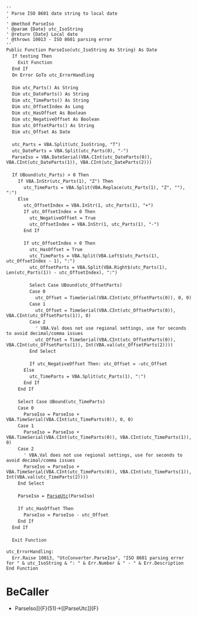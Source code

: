 &nbsp;  &nbsp;  &nbsp;  &nbsp;  
`''`  
`' Parse ISO 8601 date string to local date`  
`'`  
`' @method ParseIso`  
`' @param {Date} utc_IsoString`  
`' @return {Date} Local date`  
`' @throws 10013 - ISO 8601 parsing error`  
`''`  
`Public Function ParseIso(utc_IsoString As String) As Date`  
&nbsp;&nbsp;&nbsp;&nbsp;`If testing Then`  
&nbsp;&nbsp;&nbsp;&nbsp;&nbsp;&nbsp;&nbsp;&nbsp;`Exit Function`  
&nbsp;&nbsp;&nbsp;&nbsp;`End If`  
&nbsp;&nbsp;&nbsp;&nbsp;`On Error GoTo utc_ErrorHandling`  
&nbsp;  &nbsp;  &nbsp;  &nbsp;  
&nbsp;&nbsp;&nbsp;&nbsp;`Dim utc_Parts() As String`  
&nbsp;&nbsp;&nbsp;&nbsp;`Dim utc_DateParts() As String`  
&nbsp;&nbsp;&nbsp;&nbsp;`Dim utc_TimeParts() As String`  
&nbsp;&nbsp;&nbsp;&nbsp;`Dim utc_OffsetIndex As Long`  
&nbsp;&nbsp;&nbsp;&nbsp;`Dim utc_HasOffset As Boolean`  
&nbsp;&nbsp;&nbsp;&nbsp;`Dim utc_NegativeOffset As Boolean`  
&nbsp;&nbsp;&nbsp;&nbsp;`Dim utc_OffsetParts() As String`  
&nbsp;&nbsp;&nbsp;&nbsp;`Dim utc_Offset As Date`  
&nbsp;  &nbsp;  &nbsp;  &nbsp;  
&nbsp;&nbsp;&nbsp;&nbsp;`utc_Parts = VBA.Split(utc_IsoString, "T")`  
&nbsp;&nbsp;&nbsp;&nbsp;`utc_DateParts = VBA.Split(utc_Parts(0), "-")`  
&nbsp;&nbsp;&nbsp;&nbsp;`ParseIso = VBA.DateSerial(VBA.CInt(utc_DateParts(0)), VBA.CInt(utc_DateParts(1)), VBA.CInt(utc_DateParts(2)))`  
&nbsp;  &nbsp;  &nbsp;  &nbsp;  
&nbsp;&nbsp;&nbsp;&nbsp;`If UBound(utc_Parts) > 0 Then`  
&nbsp;&nbsp;&nbsp;&nbsp;&nbsp;&nbsp;&nbsp;&nbsp;`If VBA.InStr(utc_Parts(1), "Z") Then`  
&nbsp;&nbsp;&nbsp;&nbsp;&nbsp;&nbsp;&nbsp;&nbsp;&nbsp;&nbsp;&nbsp;&nbsp;`utc_TimeParts = VBA.Split(VBA.Replace(utc_Parts(1), "Z", ""), ":")`  
&nbsp;&nbsp;&nbsp;&nbsp;&nbsp;&nbsp;&nbsp;&nbsp;`Else`  
&nbsp;&nbsp;&nbsp;&nbsp;&nbsp;&nbsp;&nbsp;&nbsp;&nbsp;&nbsp;&nbsp;&nbsp;`utc_OffsetIndex = VBA.InStr(1, utc_Parts(1), "+")`  
&nbsp;&nbsp;&nbsp;&nbsp;&nbsp;&nbsp;&nbsp;&nbsp;&nbsp;&nbsp;&nbsp;&nbsp;`If utc_OffsetIndex = 0 Then`  
&nbsp;&nbsp;&nbsp;&nbsp;&nbsp;&nbsp;&nbsp;&nbsp;&nbsp;&nbsp;&nbsp;&nbsp;&nbsp;&nbsp;&nbsp;&nbsp;`utc_NegativeOffset = True`  
&nbsp;&nbsp;&nbsp;&nbsp;&nbsp;&nbsp;&nbsp;&nbsp;&nbsp;&nbsp;&nbsp;&nbsp;&nbsp;&nbsp;&nbsp;&nbsp;`utc_OffsetIndex = VBA.InStr(1, utc_Parts(1), "-")`  
&nbsp;&nbsp;&nbsp;&nbsp;&nbsp;&nbsp;&nbsp;&nbsp;&nbsp;&nbsp;&nbsp;&nbsp;`End If`  
&nbsp;  &nbsp;  &nbsp;  &nbsp;  
&nbsp;&nbsp;&nbsp;&nbsp;&nbsp;&nbsp;&nbsp;&nbsp;&nbsp;&nbsp;&nbsp;&nbsp;`If utc_OffsetIndex > 0 Then`  
&nbsp;&nbsp;&nbsp;&nbsp;&nbsp;&nbsp;&nbsp;&nbsp;&nbsp;&nbsp;&nbsp;&nbsp;&nbsp;&nbsp;&nbsp;&nbsp;`utc_HasOffset = True`  
&nbsp;&nbsp;&nbsp;&nbsp;&nbsp;&nbsp;&nbsp;&nbsp;&nbsp;&nbsp;&nbsp;&nbsp;&nbsp;&nbsp;&nbsp;&nbsp;`utc_TimeParts = VBA.Split(VBA.Left$(utc_Parts(1), utc_OffsetIndex - 1), ":")`  
&nbsp;&nbsp;&nbsp;&nbsp;&nbsp;&nbsp;&nbsp;&nbsp;&nbsp;&nbsp;&nbsp;&nbsp;&nbsp;&nbsp;&nbsp;&nbsp;`utc_OffsetParts = VBA.Split(VBA.Right$(utc_Parts(1), Len(utc_Parts(1)) - utc_OffsetIndex), ":")`  
&nbsp;  &nbsp;  &nbsp;  &nbsp;  
&nbsp;&nbsp;&nbsp;&nbsp;&nbsp;&nbsp;&nbsp;&nbsp;&nbsp;&nbsp;&nbsp;&nbsp;&nbsp;&nbsp;&nbsp;&nbsp;`Select Case UBound(utc_OffsetParts)`  
&nbsp;&nbsp;&nbsp;&nbsp;&nbsp;&nbsp;&nbsp;&nbsp;&nbsp;&nbsp;&nbsp;&nbsp;&nbsp;&nbsp;&nbsp;&nbsp;`Case 0`  
&nbsp;&nbsp;&nbsp;&nbsp;&nbsp;&nbsp;&nbsp;&nbsp;&nbsp;&nbsp;&nbsp;&nbsp;&nbsp;&nbsp;&nbsp;&nbsp;&nbsp;&nbsp;&nbsp;&nbsp;`utc_Offset = TimeSerial(VBA.CInt(utc_OffsetParts(0)), 0, 0)`  
&nbsp;&nbsp;&nbsp;&nbsp;&nbsp;&nbsp;&nbsp;&nbsp;&nbsp;&nbsp;&nbsp;&nbsp;&nbsp;&nbsp;&nbsp;&nbsp;`Case 1`  
&nbsp;&nbsp;&nbsp;&nbsp;&nbsp;&nbsp;&nbsp;&nbsp;&nbsp;&nbsp;&nbsp;&nbsp;&nbsp;&nbsp;&nbsp;&nbsp;&nbsp;&nbsp;&nbsp;&nbsp;`utc_Offset = TimeSerial(VBA.CInt(utc_OffsetParts(0)), VBA.CInt(utc_OffsetParts(1)), 0)`  
&nbsp;&nbsp;&nbsp;&nbsp;&nbsp;&nbsp;&nbsp;&nbsp;&nbsp;&nbsp;&nbsp;&nbsp;&nbsp;&nbsp;&nbsp;&nbsp;`Case 2`  
&nbsp;&nbsp;&nbsp;&nbsp;&nbsp;&nbsp;&nbsp;&nbsp;&nbsp;&nbsp;&nbsp;&nbsp;&nbsp;&nbsp;&nbsp;&nbsp;&nbsp;&nbsp;&nbsp;&nbsp;`' VBA.Val does not use regional settings, use for seconds to avoid decimal/comma issues`  
&nbsp;&nbsp;&nbsp;&nbsp;&nbsp;&nbsp;&nbsp;&nbsp;&nbsp;&nbsp;&nbsp;&nbsp;&nbsp;&nbsp;&nbsp;&nbsp;&nbsp;&nbsp;&nbsp;&nbsp;`utc_Offset = TimeSerial(VBA.CInt(utc_OffsetParts(0)), VBA.CInt(utc_OffsetParts(1)), Int(VBA.val(utc_OffsetParts(2))))`  
&nbsp;&nbsp;&nbsp;&nbsp;&nbsp;&nbsp;&nbsp;&nbsp;&nbsp;&nbsp;&nbsp;&nbsp;&nbsp;&nbsp;&nbsp;&nbsp;`End Select`  
&nbsp;  &nbsp;  &nbsp;  &nbsp;  
&nbsp;&nbsp;&nbsp;&nbsp;&nbsp;&nbsp;&nbsp;&nbsp;&nbsp;&nbsp;&nbsp;&nbsp;&nbsp;&nbsp;&nbsp;&nbsp;`If utc_NegativeOffset Then: utc_Offset = -utc_Offset`  
&nbsp;&nbsp;&nbsp;&nbsp;&nbsp;&nbsp;&nbsp;&nbsp;&nbsp;&nbsp;&nbsp;&nbsp;`Else`  
&nbsp;&nbsp;&nbsp;&nbsp;&nbsp;&nbsp;&nbsp;&nbsp;&nbsp;&nbsp;&nbsp;&nbsp;&nbsp;&nbsp;&nbsp;&nbsp;`utc_TimeParts = VBA.Split(utc_Parts(1), ":")`  
&nbsp;&nbsp;&nbsp;&nbsp;&nbsp;&nbsp;&nbsp;&nbsp;&nbsp;&nbsp;&nbsp;&nbsp;`End If`  
&nbsp;&nbsp;&nbsp;&nbsp;&nbsp;&nbsp;&nbsp;&nbsp;`End If`  
&nbsp;  &nbsp;  &nbsp;  &nbsp;  
&nbsp;&nbsp;&nbsp;&nbsp;&nbsp;&nbsp;&nbsp;&nbsp;`Select Case UBound(utc_TimeParts)`  
&nbsp;&nbsp;&nbsp;&nbsp;&nbsp;&nbsp;&nbsp;&nbsp;`Case 0`  
&nbsp;&nbsp;&nbsp;&nbsp;&nbsp;&nbsp;&nbsp;&nbsp;&nbsp;&nbsp;&nbsp;&nbsp;`ParseIso = ParseIso + VBA.TimeSerial(VBA.CInt(utc_TimeParts(0)), 0, 0)`  
&nbsp;&nbsp;&nbsp;&nbsp;&nbsp;&nbsp;&nbsp;&nbsp;`Case 1`  
&nbsp;&nbsp;&nbsp;&nbsp;&nbsp;&nbsp;&nbsp;&nbsp;&nbsp;&nbsp;&nbsp;&nbsp;`ParseIso = ParseIso + VBA.TimeSerial(VBA.CInt(utc_TimeParts(0)), VBA.CInt(utc_TimeParts(1)), 0)`  
&nbsp;&nbsp;&nbsp;&nbsp;&nbsp;&nbsp;&nbsp;&nbsp;`Case 2`  
&nbsp;&nbsp;&nbsp;&nbsp;&nbsp;&nbsp;&nbsp;&nbsp;&nbsp;&nbsp;&nbsp;&nbsp;`' VBA.Val does not use regional settings, use for seconds to avoid decimal/comma issues`  
&nbsp;&nbsp;&nbsp;&nbsp;&nbsp;&nbsp;&nbsp;&nbsp;&nbsp;&nbsp;&nbsp;&nbsp;`ParseIso = ParseIso + VBA.TimeSerial(VBA.CInt(utc_TimeParts(0)), VBA.CInt(utc_TimeParts(1)), Int(VBA.val(utc_TimeParts(2))))`  
&nbsp;&nbsp;&nbsp;&nbsp;&nbsp;&nbsp;&nbsp;&nbsp;`End Select`  
&nbsp;  &nbsp;  &nbsp;  &nbsp;  
&nbsp;&nbsp;&nbsp;&nbsp;&nbsp;&nbsp;&nbsp;&nbsp;`ParseIso = `[`ParseUtc`](ParseUtc)`(ParseIso)`  
&nbsp;  &nbsp;  &nbsp;  &nbsp;  
&nbsp;&nbsp;&nbsp;&nbsp;&nbsp;&nbsp;&nbsp;&nbsp;`If utc_HasOffset Then`  
&nbsp;&nbsp;&nbsp;&nbsp;&nbsp;&nbsp;&nbsp;&nbsp;&nbsp;&nbsp;&nbsp;&nbsp;`ParseIso = ParseIso - utc_Offset`  
&nbsp;&nbsp;&nbsp;&nbsp;&nbsp;&nbsp;&nbsp;&nbsp;`End If`  
&nbsp;&nbsp;&nbsp;&nbsp;`End If`  
&nbsp;  &nbsp;  &nbsp;  &nbsp;  
&nbsp;&nbsp;&nbsp;&nbsp;`Exit Function`  
&nbsp;  &nbsp;  &nbsp;  &nbsp;  
`utc_ErrorHandling:`  
&nbsp;&nbsp;&nbsp;&nbsp;`Err.Raise 10013, "UtcConverter.ParseIso", "ISO 8601 parsing error for " & utc_IsoString & ": " & Err.Number & " - " & Err.Description`  
`End Function`  


# BeCaller
- ParseIso]]{F}(51)->[[ParseUtc]]{F}

